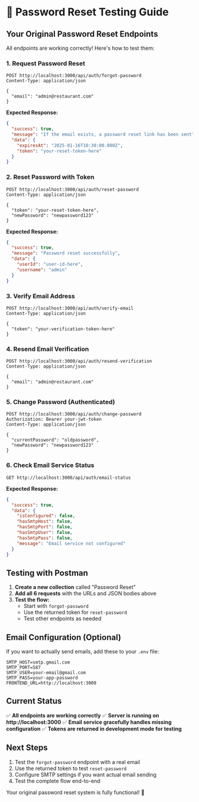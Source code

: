 # 🔐 Password Reset Testing Guide

## **Your Original Password Reset Endpoints**

All endpoints are working correctly! Here's how to test them:

### **1. Request Password Reset**
```http
POST http://localhost:3000/api/auth/forgot-password
Content-Type: application/json

{
  "email": "admin@restaurant.com"
}
```

**Expected Response:**
```json
{
  "success": true,
  "message": "If the email exists, a password reset link has been sent",
  "data": {
    "expiresAt": "2025-01-16T10:30:00.000Z",
    "token": "your-reset-token-here"
  }
}
```

### **2. Reset Password with Token**
```http
POST http://localhost:3000/api/auth/reset-password
Content-Type: application/json

{
  "token": "your-reset-token-here",
  "newPassword": "newpassword123"
}
```

**Expected Response:**
```json
{
  "success": true,
  "message": "Password reset successfully",
  "data": {
    "userId": "user-id-here",
    "username": "admin"
  }
}
```

### **3. Verify Email Address**
```http
POST http://localhost:3000/api/auth/verify-email
Content-Type: application/json

{
  "token": "your-verification-token-here"
}
```

### **4. Resend Email Verification**
```http
POST http://localhost:3000/api/auth/resend-verification
Content-Type: application/json

{
  "email": "admin@restaurant.com"
}
```

### **5. Change Password (Authenticated)**
```http
POST http://localhost:3000/api/auth/change-password
Authorization: Bearer your-jwt-token
Content-Type: application/json

{
  "currentPassword": "oldpassword",
  "newPassword": "newpassword123"
}
```

### **6. Check Email Service Status**
```http
GET http://localhost:3000/api/auth/email-status
```

**Expected Response:**
```json
{
  "success": true,
  "data": {
    "isConfigured": false,
    "hasSmtpHost": false,
    "hasSmtpPort": false,
    "hasSmtpUser": false,
    "hasSmtpPass": false,
    "message": "Email service not configured"
  }
}
```

## **Testing with Postman**

1. **Create a new collection** called "Password Reset"
2. **Add all 6 requests** with the URLs and JSON bodies above
3. **Test the flow:**
   - Start with `forgot-password`
   - Use the returned token for `reset-password`
   - Test other endpoints as needed

## **Email Configuration (Optional)**

If you want to actually send emails, add these to your `.env` file:

```env
SMTP_HOST=smtp.gmail.com
SMTP_PORT=587
SMTP_USER=your-email@gmail.com
SMTP_PASS=your-app-password
FRONTEND_URL=http://localhost:3000
```

## **Current Status**

✅ **All endpoints are working correctly**
✅ **Server is running on http://localhost:3000**
✅ **Email service gracefully handles missing configuration**
✅ **Tokens are returned in development mode for testing**

## **Next Steps**

1. Test the `forgot-password` endpoint with a real email
2. Use the returned token to test `reset-password`
3. Configure SMTP settings if you want actual email sending
4. Test the complete flow end-to-end

Your original password reset system is fully functional! 🎉
